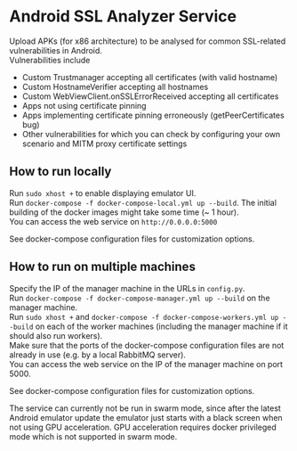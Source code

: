 # Android SSL Analyzer Service

Upload APKs (for x86 architecture) to be analysed for common SSL-related vulnerabilities in Android.\
Vulnerabilities include
* Custom Trustmanager accepting all certificates (with valid hostname)
* Custom HostnameVerifier accepting all hostnames
* Custom WebViewClient.onSSLErrorReceived accepting all certificates
* Apps not using certificate pinning
* Apps implementing certificate pinning erroneously (getPeerCertificates bug)
* Other vulnerabilities for which you can check by configuring your own scenario and MITM proxy certificate settings

## How to run locally

Run `sudo xhost +` to enable displaying emulator UI.\
Run `docker-compose -f docker-compose-local.yml up --build`. The initial building of the docker images might take some time (~ 1 hour).\
You can access the web service on `http://0.0.0.0:5000`

See docker-compose configuration files for customization options.

## How to run on multiple machines

Specify the IP of the manager machine in the URLs in `config.py`.\
Run `docker-compose -f docker-compose-manager.yml up --build` on the manager machine.\
Run `sudo xhost +` and `docker-compose -f docker-compose-workers.yml up --build` on each of the worker machines
(including the manager machine if it should also run workers).\
Make sure that the ports of the docker-compose configuration files are not already in use (e.g. by a local RabbitMQ server).\
You can access the web service on the IP of the manager machine on port 5000.

See docker-compose configuration files for customization options.

The service can currently not be run in swarm mode, since after the latest Android emulator update the emulator just 
starts with a black screen when not using GPU acceleration.
GPU acceleration requires docker privileged mode which is not supported in swarm mode.